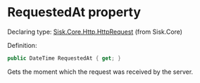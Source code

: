 <!--

Copyrights 2023 Sisk Framework - CypherPotato
Published under MIT license

!!! DO NOT EDIT THIS FILE !!!
This file was generated by a tool in the Sisk package. To edit the information in this documentation,
edit the XML documentation present in the Sisk source code.

-->


# RequestedAt property

Declaring type: [Sisk.Core.Http.HttpRequest](/spec/Sisk.Core.Http.HttpRequest.md) (from Sisk.Core)


Definition:

```cs
public DateTime RequestedAt { get; }
```

Gets the moment which the request was received by the server.

